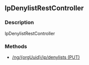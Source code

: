 ## IpDenylistRestController
### Description
IpDenylistRestController
### Methods
- [ /ng/{orgUuid}/ip/denylists (PUT) ]( ./ee346424707c9dc7dc7502538361e782.md)
